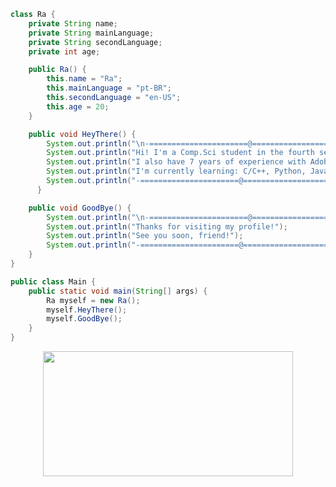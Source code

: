 ```java
class Ra {
    private String name;
    private String mainLanguage;
    private String secondLanguage;
    private int age;

    public Ra() {
        this.name = "Ra";
        this.mainLanguage = "pt-BR";
        this.secondLanguage = "en-US";
        this.age = 20;
    }

    public void HeyThere() {
        System.out.println("\n-======================@==========================-");
        System.out.println("Hi! I'm a Comp.Sci student in the fourth semester at UFES.");
        System.out.println("I also have 7 years of experience with Adobe Photoshop.");
        System.out.println("I'm currently learning: C/C++, Python, Java, Swift.");
        System.out.println("-======================@==========================-\n");
      }

    public void GoodBye() {
        System.out.println("\n-======================@==========================-");
        System.out.println("Thanks for visiting my profile!");
        System.out.println("See you soon, friend!");
        System.out.println("-======================@==========================-\n");
    }
}

public class Main {
    public static void main(String[] args) {
        Ra myself = new Ra();
        myself.HeyThere();
        myself.GoodBye();
    }
}

```
<p align="center">
  <!-- <img width="600" height="200" src="https://github-readme-stats.vercel.app/api?username=raonytog&show_icons=true&theme=github_dark"> -->
  <img width="400" height="200" src="https://github-readme-stats.vercel.app/api/top-langs/?username=raonytog&size_weight=0.0005&count_weight=0.3&layout=compact&theme=github_dark">
</p>


<div id="header" align="center">
  <img src="https://komarev.com/ghpvc/?username=raonytog&style=for-the-badge&color=blue" alt=""/>
</div>




